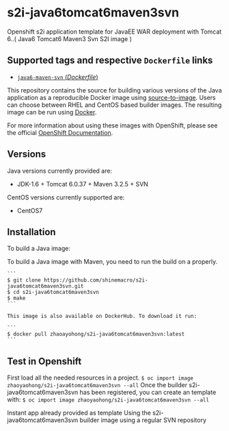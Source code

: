 # s2i-java6tomcat6maven3svn
Openshift s2i application template for JavaEE WAR deployment with Tomcat 6..( Java6 Tomcat6 Maven3 Svn S2I image )

Supported tags and respective `Dockerfile` links
---------

- [`java6-maven-svn` (*Dockerfile*)](http://github.com/shinemacro/s2i-java6tomcat6maven3svn/Dockerfile)


This repository contains the source for building various versions of
the Java application as a reproducible Docker image using
[source-to-image](https://github.com/openshift/source-to-image).
Users can choose between RHEL and CentOS based builder images.
The resulting image can be run using [Docker](http://docker.io).

For more information about using these images with OpenShift, please see the
official [OpenShift Documentation](https://docs.openshift.org/latest/using_images/s2i_images/python.html).

Versions
--------
Java versions currently provided are:
* JDK-1.6 + Tomcat 6.0.37 + Maven 3.2.5 + SVN

CentOS versions currently supported are:
* CentOS7

Installation
------------

To build a Java image:

  To build a Java image with Maven, you need to run the build on a properly.

    ```
    $ git clone https://github.com/shinemacro/s2i-java6tomcat6maven3svn.git
    $ cd s2i-java6tomcat6maven3svn
    $ make
    ```

    This image is also available on DockerHub. To download it run:

    ```
    $ docker pull zhaoayohong/s2i-java6tomcat6maven3svn:latest
    ```

Test in Openshift
----
  First load all the needed resources in a project.
    ```
    $ oc import image zhaoyaohong/s2i-java6tomcat6maven3svn --all
    ```
  Once the builder s2i-java6tomcat6maven3svn has been registered, you can create an template with:
    ```
    $ oc import image zhaoyaohong/s2i-java6tomcat6maven3svn --all
    ```
  
  Instant app already provided as template
  Using the s2i-java6tomcat6maven3svn builder image using a regular SVN repository
  

